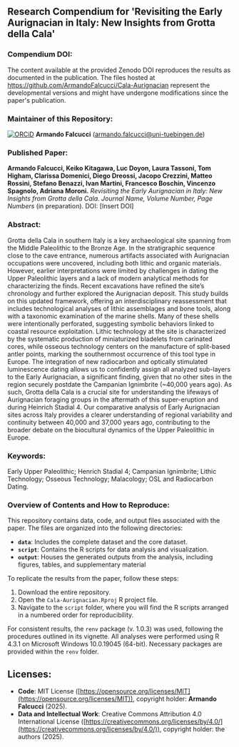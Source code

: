 ## Research Compendium for 'Revisiting the Early Aurignacian in Italy: New Insights from Grotta della Cala'

### Compendium DOI:

The content available at the provided Zenodo DOI reproduces the results as documented in the publication. The files hosted at <https://github.com/ArmandoFalcucci/Cala-Aurignacian> represent the developmental versions and might have undergone modifications since the paper's publication.

### Maintainer of this Repository:

[![ORCiD](https://img.shields.io/badge/ORCiD-0000--0002--3255--1005-green.svg)](https://orcid.org/0000-0002-3255-1005) **Armando Falcucci** (<armando.falcucci@uni-tuebingen.de>)

### Published Paper:

**Armando Falcucci, Keiko Kitagawa, Luc Doyon, Laura Tassoni, Tom Higham, Clarissa Domenici, Diego Dreossi, Jacopo Crezzini, Matteo Rossini, Stefano Benazzi, Ivan Martini, Francesco Boschin, Vincenzo Spagnolo, Adriana Moroni.** *Revisiting the Early Aurignacian in Italy: New Insights from Grotta della Cala.* _Journal Name, Volume Number, Page Numbers_ (in preparation). DOI: [Insert DOI]

### Abstract:

Grotta della Cala in southern Italy is a key archaeological site spanning from the Middle Paleolithic to the Bronze Age. In the stratigraphic sequence close to the cave entrance, numerous artifacts associated with Aurignacian occupations were uncovered, including both lithic and organic materials. However, earlier interpretations were limited by challenges in dating the Upper Paleolithic layers and a lack of modern analytical methods for characterizing the finds. Recent excavations have refined the site’s chronology and further explored the Aurignacian deposit. This study builds on this updated framework, offering an interdisciplinary reassessment that includes technological analyses of lithic assemblages and bone tools, along with a taxonomic examination of the marine shells. Many of these shells were intentionally perforated, suggesting symbolic behaviors linked to coastal resource exploitation. Lithic technology at the site is characterized by the systematic production of miniaturized bladelets from carinated cores, while osseous technology centers on the manufacture of split-based antler points, marking the southernmost occurrence of this tool type in Europe. The integration of new radiocarbon and optically stimulated luminescence dating allows us to confidently assign all analyzed sub-layers to the Early Aurignacian, a significant finding, given that no other sites in the region securely postdate the Campanian Ignimbrite (~40,000 years ago). As such, Grotta della Cala is a crucial site for understanding the lifeways of Aurignacian foraging groups in the aftermath of this super-eruption and during Heinrich Stadial 4. Our comparative analysis of Early Aurignacian sites across Italy provides a clearer understanding of regional variability and continuity between 40,000 and 37,000 years ago, contributing to the broader debate on the biocultural dynamics of the Upper Paleolithic in Europe.

### Keywords:

Early Upper Paleolithic; Henrich Stadial 4; Campanian Ignimbrite; Lithic Technology; Osseous Technology; Malacology; OSL and Radiocarbon Dating.

### Overview of Contents and How to Reproduce:

This repository contains data, code, and output files associated with the paper. The files are organized into the following directories:

- **`data`**: Includes the complete dataset and the core dataset.
- **`script`**: Contains the R scripts for data analysis and visualization.
- **`output`**: Houses the generated outputs from the analysis, including figures, tables, and supplementary material

To replicate the results from the paper, follow these steps:

1. Download the entire repository.
2. Open the `Cala-Aurignacian.Rproj` R project file.
3. Navigate to the `script` folder, where you will find the R scripts arranged in a numbered order for reproducibility.

For consistent results, the `renv` package (v. 1.0.3) was used, following the procedures outlined in its vignette. All analyses were performed using R 4.3.1 on Microsoft Windows 10.0.19045 (64-bit). Necessary packages are provided within the `renv` folder.

## Licenses:

- **Code**: MIT License ([https://opensource.org/licenses/MIT](https://opensource.org/licenses/MIT)), copyright holder: **Armando Falcucci** (2025).
- **Data and Intellectual Work**: Creative Commons Attribution 4.0 International License ([https://creativecommons.org/licenses/by/4.0/](https://creativecommons.org/licenses/by/4.0/)), copyright holder: the authors (2025).
